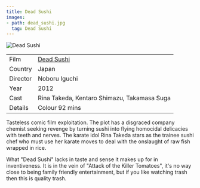 ```yaml
---
title: Dead Sushi
images:
- path: dead_sushi.jpg
  tag: Dead Sushi
---
```

![Dead Sushi](dead_sushi.jpg)

| | |
|-|-|
Film|[Dead Sushi](https://www.imdb.com/title/tt2396429/)
Country|Japan
Director|Noboru Iguchi
Year|2012
Cast|Rina Takeda, Kentaro Shimazu, Takamasa Suga
Details|Colour 92 mins

Tasteless comic film exploitation.  The plot has a disgraced
company chemist seeking revenge by turning sushi into flying
homocidal delicacies with teeth and nerves.  The karate idol
Rina Takeda stars as the trainee sushi chef who must use her
karate moves to deal with the onslaught of raw fish wrapped in
rice.

What "Dead Sushi" lacks in taste and sense it makes up for in
inventiveness.  It is in the vein of "Attack of the Killer
Tomatoes", it's no way close to being family friendly
entertainment, but if you like watching trash then this is
quality trash.
